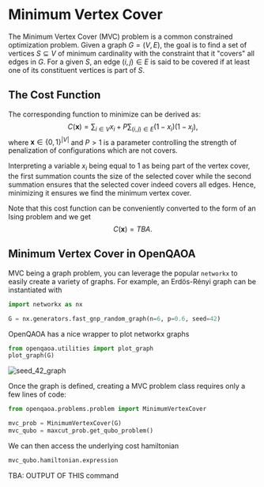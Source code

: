 # Minimum Vertex Cover

The Minimum Vertex Cover (MVC) problem is a common constrained optimization problem. Given a graph $G=(V, E)$, the goal is to find a set of vertices $S \subseteq V$ of minimum cardinality with the constraint that it "covers" all edges in $G$. For a given $S$, an edge $(i, j) \in E$ is said to be covered if at least one of its constituent vertices is part of $S$.

## The Cost Function

The corresponding function to minimize can be derived as:
$$\begin{equation*}
    C(\textbf{x}) = \sum_{i \in V}x_i + P\sum_{(i, j) \in E}\left(1-x_i\right)\left(1-x_j\right),
\end{equation*}$$
where $\boldsymbol{x}\in \{0, 1\}^{|V|}$ and $P>1$ is a parameter controlling the strength of penalization of configurations which are not covers. 

Interpreting a variable $x_i$ being equal to 1 as being part of the vertex cover, the first summation counts the size of the selected cover while the second summation ensures that the selected cover indeed covers all edges. Hence, minimizing it ensures we find the minimum vertex cover.

Note that this cost function can be conveniently converted to the form of an Ising problem and we get
$$\begin{equation*}
    C(\textbf{x}) = TBA.
\end{equation*}$$

## Minimum Vertex Cover in OpenQAOA

MVC being a graph problem, you can leverage the popular `networkx` to easily create a variety of graphs. For example, an Erdös-Rényi graph can be instantiated with

```Python
import networkx as nx

G = nx.generators.fast_gnp_random_graph(n=6, p=0.6, seed=42)
```

OpenQAOA has a nice wrapper to plot networkx graphs

```Python
from openqaoa.utilities import plot_graph
plot_graph(G)
```

![seed_42_graph](/img/seed_42_graph.png)

Once the graph is defined, creating a MVC problem class requires only a few lines of code:

```Python
from openqaoa.problems.problem import MinimumVertexCover

mvc_prob = MinimumVertexCover(G)
mvc_qubo = maxcut_prob.get_qubo_problem()
```

We can then access the underlying cost hamiltonian 

```Python
mvc_qubo.hamiltonian.expression
```

TBA: OUTPUT OF THIS command
